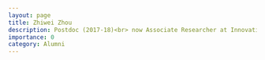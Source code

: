 ```yaml
---
layout: page
title: Zhiwei Zhou
description: Postdoc (2017-18)<br> now Associate Researcher at Innovation Academy for Precision Measurement Science and Technology, Chinese Academy of Sciences
importance: 0
category: Alumni
---
```

